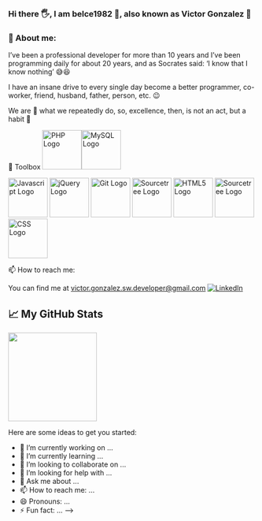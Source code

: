 ### Hi there 🖐️, I am belce1982 👹, also known as Victor Gonzalez :man:

### 🤔 About me:

I’ve been a professional developer for more than 10 years and I’ve been programming daily for about 20 years, and 
  as Socrates said: ‘I know that I know nothing’ 😅😆

I have an insane drive to every single day become a better programmer, co-worker, friend, husband, father, person, etc. 😉

We are 🐍 what we repeatedly do, so, excellence, then, is not an act, but a habit 🐲

🧰 Toolbox
<img src="https://cdn.worldvectorlogo.com/logos/php-1.svg" alt="PHP Logo" width="80" height="80"/><img src="https://cdn.worldvectorlogo.com/logos/mysql-5.svg" alt="MySQL Logo" width="80" height="80"/>

<img src="https://cdn.worldvectorlogo.com/logos/logo-javascript.svg" alt="Javascript Logo" width="80" height="80"/>
<img src="https://cdn.worldvectorlogo.com/logos/jquery-1.svg" alt="jQuery Logo" width="80" height="80"/>
<img src="https://cdn.worldvectorlogo.com/logos/git.svg" alt="Git Logo" width="80" height="80"/>
<img src="https://cdn.worldvectorlogo.com/logos/sourcetree-1.svg" alt="Sourcetree Logo" width="80" height="80"/>
<img src="https://cdn.worldvectorlogo.com/logos/html5.svg" alt="HTML5 Logo" width="80" height="80"/>
<img src="https://cdn.worldvectorlogo.com/logos/sourcetree-1.svg" alt="Sourcetree Logo" width="80" height="80"/>
<img src="https://cdn.worldvectorlogo.com/logos/css-5.svg" alt="CSS Logo" width="80" height="80"/>

📫 How to reach me:

You can find me at [victor.gonzalez.sw.developer@gmail.com](mailto:victor.gonzalez.sw.developer@gmail.com?subject=[GitHub]%20Hello%20Victor%20Sans)
<a href="https://www.linkedin.com/in/victorgonzaleztoledo/" target="_blank"><img alt="LinkedIn" src="https://img.shields.io/badge/Linkedin-blue?logo=linkedin&logoColor=white"></a>


## &#x1f4c8; My GitHub Stats

<img height="180em" src="https://github-readme-stats.vercel.app/api?username=belce1982&show_icons=true&hide_border=true&&count_private=true&include_all_commits=true" />

Here are some ideas to get you started:

- 🔭 I’m currently working on ...
- 🌱 I’m currently learning ...
- 👯 I’m looking to collaborate on ...
- 🤔 I’m looking for help with ...
- 💬 Ask me about ...
- 📫 How to reach me: ...
- 😄 Pronouns: ...
- ⚡ Fun fact: ...
-->

